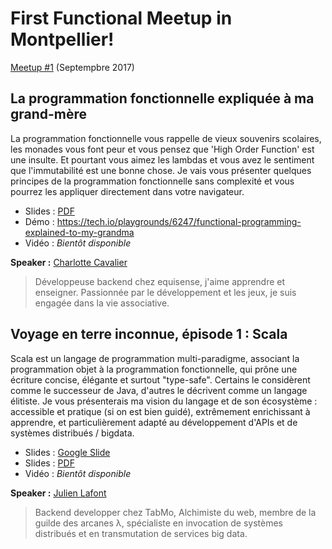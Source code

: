 # First Functional Meetup in Montpellier!

[Meetup #1](https://www.meetup.com/fr-FR/Functional-Programming-Montpellier/events/242262544/) (Septempbre 2017)

## La programmation fonctionnelle expliquée à ma grand-mère 

La programmation fonctionnelle vous rappelle de vieux souvenirs scolaires, les monades 
vous font peur et vous pensez que 'High Order Function' est une insulte. Et pourtant 
vous aimez les lambdas et vous avez le sentiment que l'immutabilité est une bonne 
chose. Je vais vous présenter quelques principes de la programmation fonctionnelle sans 
complexité et vous pourrez les appliquer directement dans votre navigateur.

 * Slides : [PDF](https://github.com/Functional-Programming-Montpellier/slides/blob/master/meetup-001-sept-2017/Functional%20Programming%20Explained%20to%20my%20grandma.pdf)
 * Démo : https://tech.io/playgrounds/6247/functional-programming-explained-to-my-grandma
 * Vidéo : _Bientôt disponible_

**Speaker :** [Charlotte Cavalier](https://twitter.com/cavalierch)

> Développeuse backend chez equisense, j'aime apprendre et enseigner. Passionnée par 
le développement et les jeux, je suis engagée dans la vie associative.

## Voyage en terre inconnue, épisode 1 : Scala

Scala est un langage de programmation multi-paradigme, associant la programmation objet 
à la programmation fonctionnelle, qui prône une écriture concise, élégante et surtout 
"type-safe". Certains le considèrent comme le successeur de Java, d'autres le décrivent 
comme un langage élitiste. Je vous présenterais ma vision du langage et de son 
écosystème : accessible et pratique (si on est bien guidé), extrêmement enrichissant à 
apprendre, et particulièrement adapté au développement d'APIs et de systèmes distribués 
/ bigdata.

 * Slides : [Google Slide](http://bit.ly/meetup-fp-scala)
 * Slides : [PDF](https://github.com/Functional-Programming-Montpellier/slides/blob/master/meetup-001-sept-2017/Voyage%20en%20terres%20inconnues%20-%20S01E01%20-%20Scala.pdf)
 * Vidéo : _Bientôt disponible_

**Speaker :** [Julien Lafont](http://twitter.com/julien_lafont)

> Backend developper chez TabMo, Alchimiste du web, membre de la guilde des arcanes λ, 
spécialiste en invocation de systèmes distribués et en transmutation de services big 
data.
